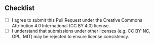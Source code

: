 ## Checklist
<!-- Please carefully read the following and check the boxes that apply. -->
- [ ] I agree to submit this Pull Request under the Creative Commons Attribution 4.0 International (CC BY 4.0) license.
- [ ] I understand that submissions under other licenses (e.g. CC BY-NC, GPL, MIT) may be rejected to ensure license consistency.
